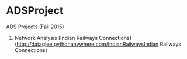 # ADSProject
ADS Projects (Fall 2015)

1. Network Analysis [Indian Railways Connections](http://dataglee.pythonanywhere.com/IndianRailwaysIndian Railways Connections)
